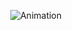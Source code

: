 
<p align="center">
  <img src="https://www.pinterest.com/pin/yata-misaki-gif-skateboard--307792955776701652/" alt="Animation">
</p>
